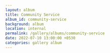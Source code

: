 ```yaml
---
layout: album
title: Community Service
album_id: community-service
background: album
location: internal
permalink: /gallery/albums/community-service
date: 2022-07-10 13:00:00 +0530
categories: gallery album
---
```

